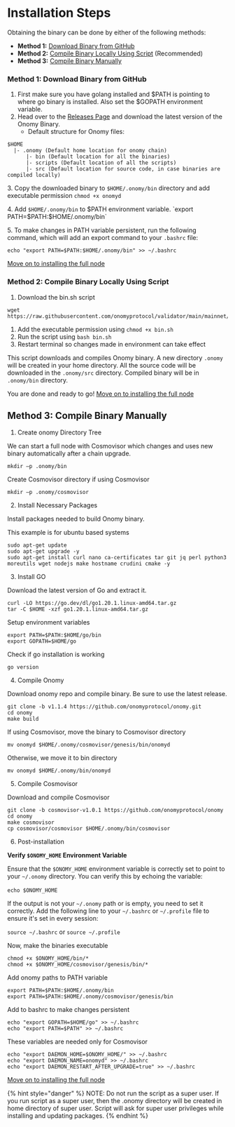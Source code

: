 # Installation Steps

Obtaining the binary can be done by either of the following methods:

* **Method 1:** [Download Binary from GitHub](pre-installation-steps.md#method-1-download-binary-from-github)
* **Method 2:** [Compile Binary Locally Using Script](pre-installation-steps.md#method-2-compile-binary-locally-using-script) (Recommended)
* **Method 3:** [Compile Binary Manually](pre-installation-steps.md#method-3-compile-binary-manually)

### Method 1: Download Binary from GitHub

1. First make sure you have golang installed and $PATH is pointing to where go binary is installed. Also set the $GOPATH environment variable.
2. Head over to the [Releases Page](https://github.com/onomyprotocol/onomy/releases) and download the latest version of the Onomy Binary.
   * Default structure for Onomy files:

```
$HOME
  |- .onomy (Default home location for onomy chain)
      |- bin (Default location for all the binaries)
      |- scripts (Default location of all the scripts)
      |- src (Default location for source code, in case binaries are compiled locally)
```

3\. Copy the downloaded binary to `$HOME/.onomy/bin` directory and add executable permission `chmod +x onomyd`

4\. Add `$HOME/.onomy/bin` to $PATH environment variable. `export PATH=$PATH:$HOME/.onomy/bin`

5\. To make changes in PATH variable persistent, run the following command, which will add an export command to your `.bashrc` file:

`echo "export PATH=$PATH:$HOME/.onomy/bin" >> ~/.bashrc`

[Move on to installing the full node](setting-up-a-full-node.md)

### Method 2: Compile Binary Locally Using Script

1. Download the bin.sh script

```
wget https://raw.githubusercontent.com/onomyprotocol/validator/main/mainnet/scripts/bin.sh
```

1. Add the executable permission using `chmod +x bin.sh`
2. Run the script using `bash bin.sh`
3. Restart terminal so changes made in environment can take effect

This script downloads and compiles Onomy binary. A new directory `.onomy` will be created in your home directory. All the source code will be downloaded in the `.onomy/src` directory. Compiled binary will be in `.onomy/bin` directory.

You are done and ready to go! [Move on to installing the full node](setting-up-a-full-node.md)

## Method 3: Compile Binary Manually

1. Create onomy Directory Tree&#x20;

We can start a full node with Cosmovisor which changes and uses new binary automatically after a chain upgrade.&#x20;

`mkdir –p .onomy/bin`

Create Cosmovisor directory if using Cosmovisor&#x20;

`mkdir –p .onomy/cosmovisor`

2. Install Necessary Packages&#x20;

Install packages needed to build Onomy binary.

This example is for ubuntu based systems

```
sudo apt-get update 
sudo apt-get upgrade -y 
sudo apt-get install curl nano ca-certificates tar git jq perl python3 moreutils wget nodejs make hostname crudini cmake -y
```

3. Install GO&#x20;

Download the latest version of Go and extract it.&#x20;

```
curl -LO https://go.dev/dl/go1.20.1.linux-amd64.tar.gz 
tar -C $HOME -xzf go1.20.1.linux-amd64.tar.gz
```

Setup environment variables&#x20;

```
export PATH=$PATH:$HOME/go/bin
export GOPATH=$HOME/go
```

Check if go installation is working&#x20;

`go version`&#x20;

4. Compile Onomy

Download onomy repo and compile binary. Be sure to use the latest release.

```
git clone -b v1.1.4 https://github.com/onomyprotocol/onomy.git 
cd onomy 
make build 
```

If using Cosmovisor, move the binary to Cosmovisor directory &#x20;

`mv onomyd $HOME/.onomy/cosmovisor/genesis/bin/onomyd`

Otherwise, we move it to bin directory&#x20;

`mv onomyd $HOME/.onomy/bin/onomyd`



5. Compile Cosmovisor&#x20;

&#x20;Download and compile Cosmovisor&#x20;

```
git clone -b cosmovisor-v1.0.1 https://github.com/onomyprotocol/onomy 
cd onomy 
make cosmovisor 
cp cosmovisor/cosmovisor $HOME/.onomy/bin/cosmovisor
```

6. Post-installation&#x20;

&#x20;**Verify `$ONOMY_HOME` Environment Variable**

Ensure that the `$ONOMY_HOME` environment variable is correctly set to point to your `~/.onomy` directory. You can verify this by echoing the variable:\
\
`echo $ONOMY_HOME`

If the output is not your `~/.onomy` path or is empty, you need to set it correctly. Add the following line to your `~/.bashrc` or `~/.profile` file to ensure it's set in every session:

`source ~/.bashrc` or `source ~/.profile`

Now, make the binaries executable&#x20;

```
chmod +x $ONOMY_HOME/bin/* 
chmod +x $ONOMY_HOME/cosmovisor/genesis/bin/* 
```

&#x20;Add onomy paths to PATH variable&#x20;

```
export PATH=$PATH:$HOME/.onomy/bin 
export PATH=$PATH:$HOME/.onomy/cosmovisor/genesis/bin
```

&#x20;Add to bashrc to make changes persistent&#x20;

```
echo "export GOPATH=$HOME/go" >> ~/.bashrc  
echo "export PATH=$PATH" >> ~/.bashrc
```

&#x20;These variables are needed only for Cosmovisor&#x20;

```
echo "export DAEMON_HOME=$ONOMY_HOME/" >> ~/.bashrc 
echo "export DAEMON_NAME=onomyd" >> ~/.bashrc 
echo "export DAEMON_RESTART_AFTER_UPGRADE=true" >> ~/.bashrc 
```

[Move on to installing the full node](setting-up-a-full-node.md)

{% hint style="danger" %}
NOTE: Do not run the script as a super user. If you run script as a super user, then the .onomy directory will be created in home directory of super user. Script will ask for super user privileges while installing and updating packages.&#x20;
{% endhint %}

